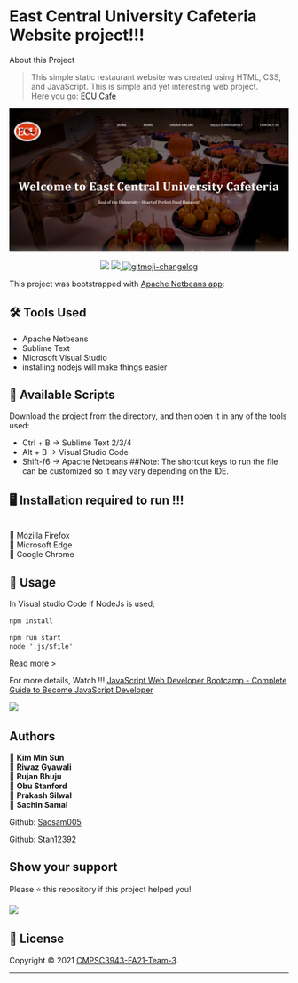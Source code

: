 # East Central University Cafeteria Website project!!!

About this Project
> This simple static restaurant website was created using HTML, CSS, and JavaScript. This is simple and yet interesting web project.
> <br>Here you go: [ECU Cafe](https://sacsam005.github.io/SoftwareDesign-ECU-cafe/)
 
 <img src="https://github.com/CMPSC3943FA21/team-3/blob/main/img/Screenshot%20(10).png?raw=true">

<p align="center">
  <img src="https://img.shields.io/npm/v/readme-md-generator.svg?orange=blue" />
  
  <a href="https://codecov.io/gh/kefranabg/readme-md-generator">
    <img src="https://codecov.io/gh/kefranabg/readme-md-generator/branch/master/graph/badge.svg" />
  </a>
  <a href="https://github.com/frinyvonnick/gitmoji-changelog">
    <img src="https://img.shields.io/badge/changelog-gitmoji-brightgreen.svg" alt="gitmoji-changelog">
  </a> 
</p>

This project was bootstrapped with [Apache Netbeans app](https://netbeans.apache.org/download/index.html):

## 🛠️ Tools Used
* Apache Netbeans
* Sublime Text
* Microsoft Visual Studio
* installing nodejs will make things easier

##	📃 Available Scripts
Download the project from the directory, and then open it in any of the tools used:
* Ctrl + B -> Sublime Text 2/3/4 
* Alt + B -> Visual Studio Code
* Shift-f6 -> Apache Netbeans
##Note: The shortcut keys to run the file can be customized so it may vary depending on the IDE.

## 🖥️ Installation required to run !!!
<br>📌 Mozilla Firefox
<br>📌 Microsoft Edge
<br>📌 Google Chrome

## 🚀 Usage
In Visual studio Code if NodeJs is used;
```
npm install
```
```
npm run start
node '.js/$file'
```

[Read more >](https://sacsam005.github.io/javascriptAbsoluteBeginners-Challenges/)

For more details, Watch !!! [JavaScript Web Developer Bootcamp - Complete Guide to Become JavaScript Developer](https://youtu.be/l4w_i2ac4vc) <br>

<img src="https://media4.giphy.com/media/xT9IgzoKnwFNmISR8I/giphy.gif">

## Authors

👩 **Kim Min Sun**
<br>👤 **Riwaz Gyawali**
<br>👤 **Rujan Bhuju**
<br>👤 **Obu Stanford**
<br>👤 **Prakash Silwal**
<br>👤 **Sachin Samal**

 Github: [Sacsam005](https://github.com/Sacsam005)
 
 Github: [Stan12392](https://github.com/Stan12392)
 

## Show your support

Please ⭐️ this repository if this project helped you!

<a href="https://www.linkedin.com/in/sachin-samal-590b19138/">
  <img src="https://media3.giphy.com/media/w9wfZxg6RSqhq/giphy.gif?cid=ecf05e47w7ay9viuwgl7jh0mt20l7i5bdtkktj8x6rbnnbx8&rid=giphy.gif&ct=g" width="160">
</a>

## 📝 License

Copyright © 2021 [CMPSC3943-FA21-Team-3](https://github.com/Sacsam005).<br />


---
